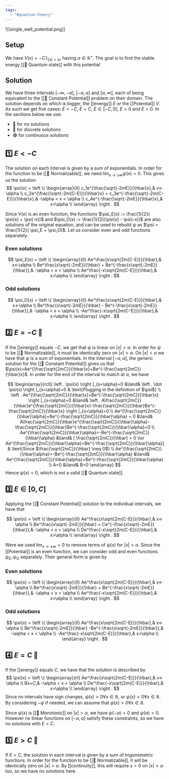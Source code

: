 ```yaml
---
tags:
  - "#quantum-theory"
---
```

![[single_well_potential.png]]
## Setup
We have $V(x) = -C \mathbb{1}_{|x| > \alpha}$, having $\alpha \in \mathbb{R}^+$. The goal is to find the stable energy [[📘 Quantum state]] with this potential
## Solution
We have three intervals $[ -\infty, -\alpha]$, $[-\alpha, \alpha]$ and $[\alpha, \infty]$, each of being equivalent to the [[📗 Constant Potential]] problem on their domain. The solution depends on which is bigger, the [[energy]] $E$ or the [[Potential]] $V$. As such we get five cases: $E<-C$, $E=C$, $E \in [-C, 0]$, $E=0$ and $E>0$. In the sections below we use:
- 🔴 for no solutions
- 🔵 for discrete solutions
- 🟢 for continuous solutions

## 1️⃣ $E<-C$
The solution on each interval is given by a sum of exponentials. In order for the function to be [[📘 Normalizable]], we need $\lim_{x \rightarrow \pm \infty}\psi(x) = 0$. This gives us the solution
$$
\psi(x) =
\left \{
\begin{array}{ll}
c_1e^{\frac{\sqrt{-2mE}}{\hbar}x},& x<-\alpha \\
c_2e^{\frac{\sqrt{-2m(C-E)}}{\hbar}x} + c_3e^{-\frac{\sqrt{-2m(C-E)}}{\hbar}x},& -\alpha < x < \alpha \\
c_4e^{-\frac{\sqrt{-2mE}}{\hbar}x},& x>\alpha \\
\end{array}
\right .
$$

Since $V(x)$ is an even function, the functions $\psi_E(x) := \frac{1}{2}( \psi(x) + \psi(-x))$ and $\psi_O(x) := \frac{1}{2}(\psi(x) - \psi(-x))$ are also solutions of the original equation, and can be used to rebuild $\psi$ as $\psi = \frac{1}{2}( \psi_E + \psi_O)$. Let us consider even and odd functions separately.

### Even solutions

$$
\psi_E(x) =
\left \{
\begin{array}{ll}
Ae^\frac{x\sqrt{2m(C-E)}}{\hbar},& x<-\alpha \\
Be^\frac{x\sqrt{-2mE}}{\hbar} + Be^{-\frac{x\sqrt{-2mE}}{\hbar}},& -\alpha < x < \alpha \\
Ae^\frac{-x\sqrt{2m(C-E)}}{\hbar},& x>\alpha \\
\end{array}
\right .
$$
### Odd solutions
$$
\psi_O(x) =
\left \{
\begin{array}{ll}
Ae^\frac{x\sqrt{2m(C-E)}}{\hbar},& x<-\alpha \\
Be^\frac{x\sqrt{-2mE}}{\hbar} - Be^{-\frac{x\sqrt{-2mE}}{\hbar}},& -\alpha < x < \alpha \\
-Ae^\frac{-x\sqrt{2m(C-E)}}{\hbar},& x>\alpha \\
\end{array}
\right .
$$


## 2️⃣ $E=-C$ 🔴
If the [[energy]] equals $-C$, we get that $\psi$ is linear on $|x|>\alpha$. In order for $\psi$ to be [[📘 Normalizable]], it must be identically zero on $|x|>\alpha$. On $|x|<\alpha$ we have that $\psi$ is a sum of exponentials. In the interval $[-\alpha, \alpha]$, the generic solution for the [[📗 Constant Potential]] gives us that $\psi(x)=Ae^{\frac{\sqrt{2mC}}{\hbar}x}+Be^{-\frac{\sqrt{2mC}}{\hbar}x}$. In order for the end of the interval to match at $\alpha$, we have

$$
\begin{array}{rcll}
\left . \psi(x) \right |_{x=\alpha}=0 &\land& \left . \dot \psi(x) \right |_{x=\alpha}=0 & \text{Plugging in the definition of $\psi$} \\
\left . Ae^{\frac{\sqrt{2mC}}{\hbar}x}+Be^{-\frac{\sqrt{2mC}}{\hbar}x} \right |_{x=\alpha}=0 &\land& \left . A\frac{\sqrt{2mC}}{\hbar}e^{\frac{\sqrt{2mC}}{\hbar}x}-\frac{\sqrt{2mC}}{\hbar}Be^{-\frac{\sqrt{2mC}}{\hbar}x} \right |_{x=\alpha}=0 \\
Ae^{\frac{\sqrt{2mC}}{\hbar}\alpha}+Be^{-\frac{\sqrt{2mC}}{\hbar}\alpha} = 0 &\land& A\frac{\sqrt{2mC}}{\hbar}e^{\frac{\sqrt{2mC}}{\hbar}\alpha}-\frac{\sqrt{2mC}}{\hbar}Be^{-\frac{\sqrt{2mC}}{\hbar}\alpha}=0 \\
Ae^{\frac{\sqrt{2mC}}{\hbar}\alpha}=-Be^{-\frac{\sqrt{2mC}}{\hbar}\alpha} &\land& [ \frac{\sqrt{2mC}}{\hbar} = 0 \lor Ae^{\frac{\sqrt{2mC}}{\hbar}\alpha}=Be^{-\frac{\sqrt{2mC}}{\hbar}\alpha}] & \text{Since $\frac{\sqrt{2mC}}{\hbar} \neq 0$} \\
Ae^{\frac{\sqrt{2mC}}{\hbar}\alpha}=-Be^{-\frac{\sqrt{2mC}}{\hbar}\alpha} &\land& Ae^{\frac{\sqrt{2mC}}{\hbar}\alpha}=Be^{-\frac{\sqrt{2mC}}{\hbar}\alpha} \\
A=0 &\land& B=0
\end{array}
$$
Hence $\psi(x)=0$, which is not a valid [[📘 Quantum state]].

## 3️⃣ $E \in [0,C]$
Applying the [[📗 Constant Potential]] solution to the individual intervals, we have that

$$
\psi(x) =
\left \{
\begin{array}{ll}
Ae^\frac{x\sqrt{2m(C-E)}}{\hbar},& x<-\alpha \\
Be^\frac{x\sqrt{-2mE}}{\hbar} + Ce^{-\frac{x\sqrt{-2mE}}{\hbar}},& -\alpha < x < \alpha \\
De^\frac{-x\sqrt{2m(C-E)}}{\hbar},& x>\alpha \\
\end{array}
\right .
$$

Were we used $\lim_{x \rightarrow \pm \infty} = 0$ to remove terms of $\psi(x)$ for $|x| > \alpha$. Since the [[Potential]] is an even function, we can consider odd and even functions $\psi_E, \psi_O$ separately. Their general form is given by

### Even solutions
$$
\psi(x) =
\left \{
\begin{array}{ll}
Ae^\frac{x\sqrt{2m(C-E)}}{\hbar},& x<-\alpha \\
Be^\frac{x\sqrt{-2mE}}{\hbar} + Be^{-\frac{x\sqrt{-2mE}}{\hbar}},& -\alpha < x < \alpha \\
Ae^\frac{-x\sqrt{2m(C-E)}}{\hbar},& x>\alpha \\
\end{array}
\right .
$$


### Odd solutions
$$
\psi(x) =
\left \{
\begin{array}{ll}
Ae^\frac{x\sqrt{2m(C-E)}}{\hbar},& x<-\alpha \\
Be^\frac{x\sqrt{-2mE}}{\hbar} -Be^{-\frac{x\sqrt{-2mE}}{\hbar}},& -\alpha < x < \alpha \\
-Ae^\frac{-x\sqrt{2m(C-E)}}{\hbar},& x>\alpha \\
\end{array}
\right .
$$


## 4️⃣ $E=C$ 🔴
If the [[energy]] equals $C$, we have that the solution is described by
$$
\psi(x) =
\left \{
\begin{array}{rl}
Ae^\frac{x\sqrt{2m(C-E)}}{\hbar},& x<-\alpha \\
Bx+C,& -\alpha < x < \alpha \\
De^\frac{-x\sqrt{2m(C-E)}}{\hbar},& x>\alpha \\
\end{array}
\right .
$$
Since no intervals have sign changes, $\psi(x) > 0\forall x \in \mathbb{R}$, or $\psi(x) < 0\forall x \in \mathbb{R}$. By considering $-\psi$ if needed, we can assume that $\psi(x) > 0\forall x \in \mathbb{R}$.

Since $\psi(x)$ is [[📘 Monotonic]] on $|x|>\alpha$, we have $\dot \psi(-\alpha) > 0$ and $\dot \psi(\alpha) < 0$. However no linear functions on $[-\alpha, \alpha]$ satisfy these constraints, so we have no solutions with $E=C$.

## 5️⃣ $E>C$ 🔴
If $E>C$, the solution in each interval is given by a sum of trigonometric functions. In order for the function to be [[📘 Normalizable]], it will be identically zero on $|x| > \alpha$. By [[continuity]], this will require $x = 0$ on $|x|<\alpha$ too, so we have no solutions here.